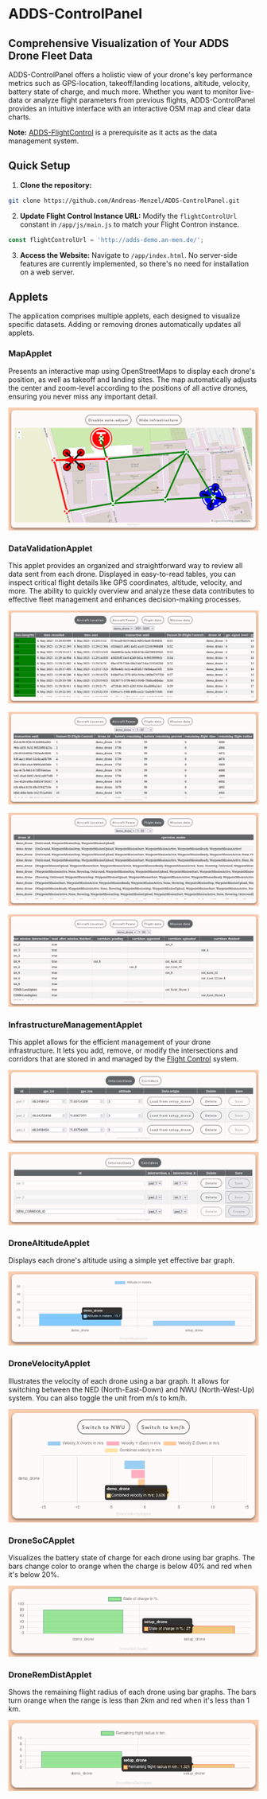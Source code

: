 # ADDS-ControlPanel

## Comprehensive Visualization of Your ADDS Drone Fleet Data

ADDS-ControlPanel offers a holistic view of your drone's key performance metrics
such as GPS-location, takeoff/landing locations, altitude, velocity, battery
state of charge, and much more. Whether you want to monitor live-data or
analyze flight parameters from previous flights, ADDS-ControlPanel provides an
intuitive interface with an interactive OSM map and clear data charts.

**Note:** [ADDS-FlightControl](https://github.com/Andreas-Menzel/ADDS-FlightControl)
is a prerequisite as it acts as the data management system.

## Quick Setup

1. **Clone the repository:**

```bash
git clone https://github.com/Andreas-Menzel/ADDS-ControlPanel.git
```

2. **Update Flight Control Instance URL:** Modify the `flightControlUrl` constant
in `/app/js/main.js` to match your Flight Contron instance.

```javascript
const flightControlUrl = 'http://adds-demo.an-men.de/';
```

3. **Access the Website:** Navigate to `/app/index.html`. No server-side
features are currently implemented, so there's no need for installation on a web
server.

## Applets

The application comprises multiple applets, each designed to visualize specific
datasets. Adding or removing drones automatically updates all applets.

### MapApplet

Presents an interactive map using OpenStreetMaps to display each drone's
position, as well as takeoff and landing sites. The map automatically adjusts
the center and zoom-level according to the positions of all active drones,
ensuring you never miss any important detail.

![MapApplet](images/MapApplet.png)

### DataValidationApplet

This applet provides an organized and straightforward way to review all data
sent from each drone. Displayed in easy-to-read tables, you can inspect critical
flight details like GPS coordinates, altitude, velocity, and more. The ability
to quickly overview and analyze these data contributes to effective fleet
management and enhances decision-making processes.

![DataValidationApplet-AircraftLocation](images/DataValidationApplet_AircraftLocation.png)

![DataValidationApplet-AircraftPower](images/DataValidationApplet_AircraftPower.png)

![DataValidationApplet-FlightData](images/DataValidationApplet_FlightData.png)

![DataValidationApplet-MissionData](images/DataValidationApplet_MissionData.png)

### InfrastructureManagementApplet

This applet allows for the efficient management of your drone infrastructure. It
lets you add, remove, or modify the intersections and corridors that are stored
in and managed by the [Flight Control](https://github.com/Andreas-Menzel/ADDS-FlightControl)
system.

![InfrastructureManagementApplet-Intersections](images/InfrastructureManagementApplet_Intersections.png)

![InfrastructureManagementApplet-Corridors](images/InfrastructureManagementApplet_Corridors.png)

### DroneAltitudeApplet

Displays each drone's altitude using a simple yet effective bar graph.

![DroneAltitudeApplet](images/DroneAltitudeApplet.png)

### DroneVelocityApplet

Illustrates the velocity of each drone using a bar graph. It allows for
switching between the NED (North-East-Down) and NWU (North-West-Up) system. You
can also toggle the unit from m/s to km/h.

![DroneVelocityApplet](images/DroneVelocityApplet.png)

### DroneSoCApplet

Visualizes the battery state of charge for each drone using bar graphs. The bars
change color to orange when the charge is below 40% and red when it's below 20%.

![DroneSoCApplet](images/DroneSoCApplet.png)

### DroneRemDistApplet

Shows the remaining flight radius of each drone using bar graphs. The bars turn
orange when the range is less than 2km and red when it's less than 1 km.

![DroneRemDistApplet](images/DroneRemDistApplet.png)
